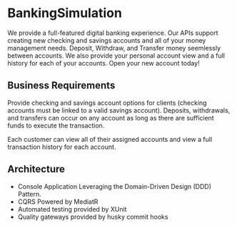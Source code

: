 # BankingSimulation
We provide a full-featured digital banking experience. Our APIs support creating new checking and savings accounts and all of your money management needs. Deposit, Withdraw, and Transfer money seemlessly between accounts. We also provide your personal account view and a full history for each of your accounts. Open your new account today!

## Business Requirements
Provide checking and savings account options for clients (checking accounts must be linked to a valid savings account). Deposits, withdrawals, and transfers can occur on any account as long as there are sufficient funds to execute the transaction.

Each customer can view all of their assigned accounts and view a full transaction history for each account.

## Architecture
- Console Application Leveraging the Domain-Driven Design (DDD) Pattern.
- CQRS Powered by MediatR
- Automated testing provided by XUnit
- Quality gateways provided by husky commit hooks
